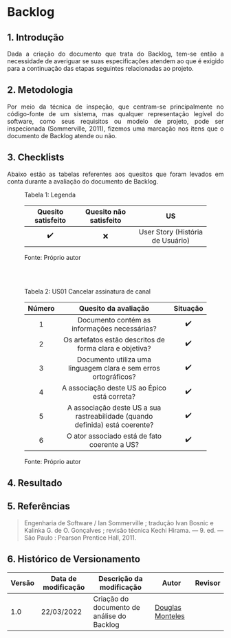 # Backlog

## 1. Introdução

<p align='justify'>
  Dada a criação do documento que trata do Backlog, tem-se então a necessidade de averiguar se suas especificações atendem ao que é exigido para a continuação das etapas seguintes relacionadas ao projeto.
</p>

## 2. Metodologia

<p align='justify'>
  Por meio da técnica de inspeção, que centram-se principalmente no código-fonte de um sistema, mas qualquer representação legível do software, como seus requisitos ou modelo de projeto, pode ser inspecionada (Sommerville, 2011), fizemos uma marcação nos itens que o documento de Backlog atende ou não.
</p>
  
## 3. Checklists

<p align='justify'>
  Abaixo estão as tabelas referentes aos quesitos que foram levados em conta durante a avaliação do documento de Backlog. 
</p>

<figure>
  <figcaption>Tabela 1: Legenda</figcaption>
  <table>
    <thead>
      <tr>
        <th align="center">Quesito satisfeito</th>
        <th align="center">Quesito não satisfeito</th>
        <th align="center">US</th>
      </tr>
    </thead>
    <tbody>
      <tr>
        <td align="center">✔️</td>
        <td align="center">❌</td>
        <td align="center">User Story (História de Usuário)</td>
      </tr>
    </tbody>
  </table>
  <figcaption>Fonte: Próprio autor</figcaption>
</figure>

<br><br>

<figure>
  <figcaption>Tabela 2: US01 Cancelar assinatura de canal</figcaption>
  <table>
    <thead>
      <tr>
        <th align="center">Número</th>
        <th align="center">Quesito da avaliação</th>
        <th align="center">Situação</th>
      </tr>
    </thead>
    <tbody>
      <tr>
        <td align="center">1</td>
        <td align="center">Documento contém as informações necessárias?</td>
        <td align="center">✔️</td>
      </tr>
      <tr>
        <td align="center">2</td>
        <td align="center">Os artefatos estão descritos de forma clara e objetiva?</td>
        <td align="center">✔️</td>
      </tr>
      <tr>
        <td align="center">3</td>
        <td align="center">Documento utiliza uma linguagem clara e sem erros ortográficos?</td>
        <td align="center">✔️</td>
      </tr>
      <tr>
        <td align="center">4</td>
        <td align="center">A associação deste US ao Épico está correta?</td>
        <td align="center">✔️</td>
      </tr>
      <tr>
        <td align="center">5</td>
        <td align="center">A associação deste US a sua rastreabilidade (quando definida) está coerente?</td>
        <td align="center">✔️</td>
      </tr>
      <tr>
        <td align="center">6</td>
        <td align="center">O ator associado está de fato coerente a US?</td>
        <td align="center">✔️</td>
      </tr>
    </tbody>
  </table>
  <figcaption>Fonte: Próprio autor</figcaption>
</figure>

## 4. Resultado

<p align='justify'>
  
</p>

## 5. Referências

> Engenharia de Software / Ian Sommerville ; tradução Ivan Bosnic e Kalinka G. de O. Gonçalves ; revisão técnica Kechi Hirama. — 9. ed. — São Paulo : Pearson Prentice Hall, 2011.

## 6. Histórico de Versionamento

|Versão|Data de modificação|Descrição da modificação|Autor|Revisor|
|-|-|-|-|-|
|1.0|22/03/2022|Criação do documento de análise do Backlog|[Douglas Monteles](https://github.com/douglasmonteles)|  |
